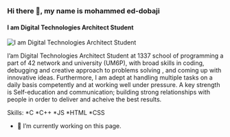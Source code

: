 ### Hi there 👋, my name is mohammed ed-dobaji
#### I am Digital Technologies Architect Student
![I am Digital Technologies Architect Student](https://cdn.intra.42.fr/users/9837bf8c3116701cb911689c11956b31/med-doba.jpg)

I’am Digital Technologies Architect  Student at 1337 school of programming a part of 42 network and university (UM6P), with broad skills in coding, debugging and creative approach to problems solving , and coming up with innovative ideas. Furthermore, I am adept at handling multiple tasks on a daily basis competently and at working well under pressure.
A key strength is Self-education and communication; building strong relationships with people in order to deliver and acheive the best results.

Skills: 
  *C
  *C++
  *JS
  *HTML
  *CSS

- 🔭 I’m currently working on this page. 





<!--
**med-doba/med-doba** is a ✨ _special_ ✨ repository because its `README.md` (this file) appears on your GitHub profile.

Here are some ideas to get you started:

- 🔭 I’m currently working on ...
- 🌱 I’m currently learning ...
- 👯 I’m looking to collaborate on ...
- 🤔 I’m looking for help with ...
- 💬 Ask me about ...
- 📫 How to reach me: ...
- 😄 Pronouns: ...
- ⚡ Fun fact: ...
-->
